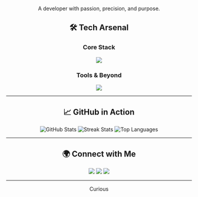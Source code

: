<div align="center">


<p>
  A developer with passion, precision, and purpose.  
</p>




## 🛠 Tech Arsenal  

<div align="center">

### Core Stack  
<img src="https://skillicons.dev/icons?i=python,django,flask,react,nodejs,express,typescript,tailwind,postgresql,mongodb,mysql" />  

### Tools & Beyond  
<img src="https://skillicons.dev/icons?i=java,firebase,aws,git,docker,chartjs,d3js" />

</div>

---


## 📈 GitHub in Action  

<div align="center">
  <img src="https://github-readme-stats.vercel.app/api?username=bibek1604&show_icons=true&theme=radical&hide_border=true" alt="GitHub Stats" />
  <img src="https://github-readme-streak-stats.herokuapp.com?user=bibek1604&theme=radical&hide_border=true" alt="Streak Stats" />
  <img src="https://github-readme-stats.vercel.app/api/top-langs/?username=bibek1604&layout=compact&theme=radical&hide_border=true" alt="Top Languages" />
</div>

---

## 🌍 Connect with Me  

<div align="center">
  <a href="mailto:calltobibek@gmail.com"><img src="https://img.shields.io/badge/Email-calltobibek@gmail.com-D14836?style=for-the-badge&logo=gmail" /></a>
  <a href="https://www.linkedin.com/in/bibek-pandey-43313723b/"><img src="https://img.shields.io/badge/LinkedIn-Bibek%20Pandey-0A66C2?style=for-the-badge&logo=linkedin" /></a>
  <a href="https://discord.gg/imbibek007"><img src="https://img.shields.io/badge/Discord-imbibek007-5865F2?style=for-the-badge&logo=discord" /></a>
</div>

---

<div align="center">


Curious

</div>
